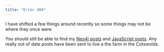 ```yaml
---
title: "Error 404"
---
```


I have shifted a few things around recently so some things may not be where they once were.

You should still be able to find my [Neo4j posts](/tags/neo4j) and [JavaScript posts](/tags/javascript).  Any really out of date posts have been sent to live a the farm in the Cotswolds.